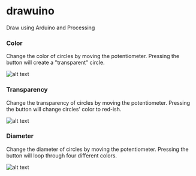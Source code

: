 # drawuino
Draw using Arduino and Processing

### Color

Change the color of circles by moving the potentiometer. Pressing the button will create a "transparent" circle.

![alt text]()

### Transparency

Change the transparency of circles by moving the potentiometer. Pressing the button will change circles' color to red-ish.

![alt text]()

### Diameter

Change the diameter of circles by moving the potentiometer. Pressing the button will loop through four different colors.

![alt text]()

